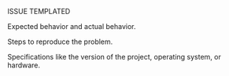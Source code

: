 ISSUE TEMPLATED

Expected behavior and actual behavior.

Steps to reproduce the problem.

Specifications like the version of the project, operating system, or hardware.
